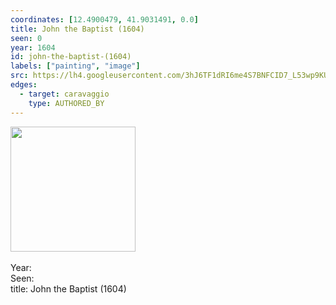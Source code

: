 ```yaml
---
coordinates: [12.4900479, 41.9031491, 0.0]
title: John the Baptist (1604)
seen: 0
year: 1604
id: john-the-baptist-(1604)
labels: ["painting", "image"]
src: https://lh4.googleusercontent.com/3hJ6TF1dRI6me4S7BNFCID7_L53wp9KUsLe0OKuZRvkmIaLyTf3kmfbfk3gbMNq0GFUbvsVno1GDF4QcA6FHY1xBCFxBY7lMd0iHw69ARfhEZRpR9qysO77SWDm8okFr
edges:
  - target: caravaggio
    type: AUTHORED_BY
---
```


<img src="https://lh4.googleusercontent.com/3hJ6TF1dRI6me4S7BNFCID7_L53wp9KUsLe0OKuZRvkmIaLyTf3kmfbfk3gbMNq0GFUbvsVno1GDF4QcA6FHY1xBCFxBY7lMd0iHw69ARfhEZRpR9qysO77SWDm8okFr" height="200" width="auto" /><br><br>Year: <br>Seen: <br>title: John the Baptist (1604)